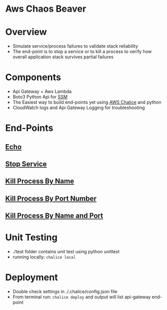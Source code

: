 # Aws Chaos Beaver #

# Overview #
* Simulate service/process failures to validate stack reliability
* The end-point is to stop a service or to kill a process to verify how overall application stack survives partial failures

# Components #
* Api Gateway + Aws Lambda
* Boto3 Python Api for [SSM](http://boto3.readthedocs.io/en/latest/reference/services/ssm.html)
* The Easiest way to build end-points yet using [AWS Chalice](http://chalice.readthedocs.io/en/latest/) and python
* CloudWatch logs and Api Gateway Logging for troubleshooting

# End-Points #

## [Echo](./doc/echo.md) ##

## [Stop Service](./docs/stop-service.md) ##

## [Kill Process By Name](./docs/kill-process-by-name.md) ##

## [Kill Process By Port Number](./docs/kill-process-by-port.md) ##

## [Kill Process By Name and Port](./docs/kill-process-by-name-port.md) ##

# Unit Testing #

* ./test folder contains unit test using python unittest
* running locally: ```chalice local```

# Deployment #

* Double check settings in ./.chalice/config.json file
* From terminal run: ```chalice deploy``` and output will list api-gateway end-point